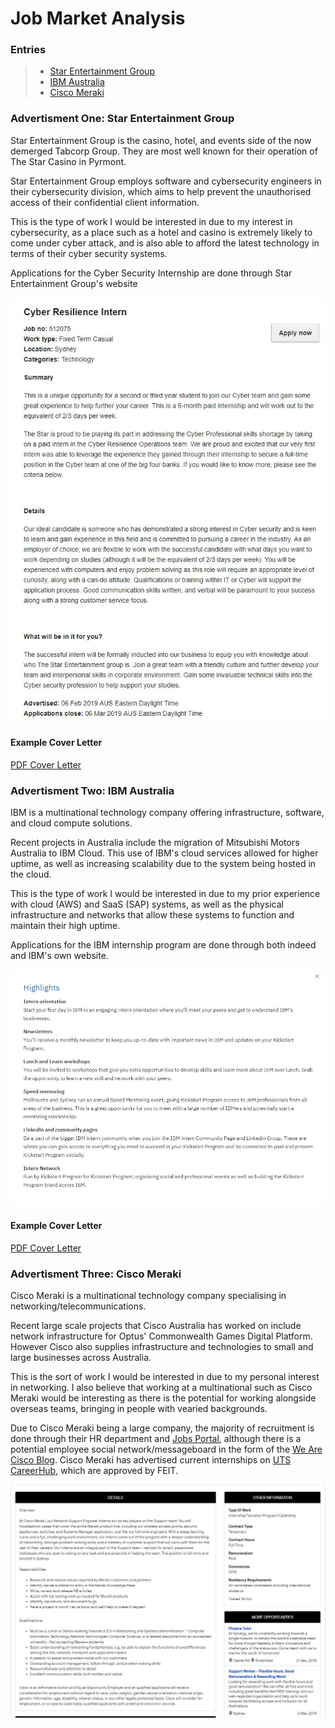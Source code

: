 # Job Market Analysis

### Entries
>- [Star Entertainment Group](./marketAnalysis.md#advertisment-one-star-entertainment-group)
>- [IBM Australia](./marketAnalysis.md#advertisment-two-ibm-australia)
>- [Cisco Meraki](./marketAnalysis.md#advertisment-three-cisco-meraki)



### Advertisment One: Star Entertainment Group
Star Entertainment Group is the casino, hotel, and events side of the now demerged Tabcorp Group. They are most well known for their operation of The Star Casino in Pyrmont.

Star Entertainment Group employs software and cybersecurity engineers in their cybersecurity division, which aims to help prevent the unauthorised access of their confidential client information.

This is the type of work I would be interested in due to my interest in cybersecurity, as a place such as a hotel and casino is extremely likely to come under cyber attack, and is also able to afford the latest technology in terms of their cyber security systems.

Applications for the Cyber Security Internship are done through Star Entertainment Group's website

![Star Ad](./assets/images/starAd.jpg)

#### Example Cover Letter

[PDF Cover Letter](./assets/Daniel_Osmond_Star.pdf) 


### Advertisment Two: IBM Australia
IBM is a multinational technology company offering infrastructure, software, and cloud compute solutions.

Recent projects in Australia include the migration of Mitsubishi Motors Australia to IBM Cloud. This use of IBM's cloud services allowed for higher uptime, as well as increasing scalability due to the system being hosted in the cloud.

This is the type of work I would be interested in due to my prior experience with cloud (AWS) and SaaS (SAP) systems, as well as the physical infrastructure and networks that allow these systems to function and maintain their high uptime.

Applications for the IBM internship program are done through both indeed and IBM's own website.

![IBM Ad](./assets/images/ibmAd.jpg)

#### Example Cover Letter

[PDF Cover Letter](./assets/Daniel_Osmond_IBM.pdf)


### Advertisment Three: Cisco Meraki
Cisco Meraki is a multinational technology company specialising in networking/telecommunications.

Recent large scale projects that Cisco Australia has worked on include network infrastructure for Optus' Commonwealth Games Digital Platform. However Cisco also supplies infrastructure and technologies to small and large businesses across Australia.

This is the sort of work I would be interested in due to my personal interest in networking. I also believe that working at a multinational such as Cisco Meraki would be interesting as there is the potential for working alongside overseas teams, bringing in people with vearied backgrounds.

Due to Cisco Meraki being a large company, the majority of recruitment is done through their HR department and [Jobs Portal](https://jobs.cisco.com/), although there is a potential employee social network/messageboard in the form of the [We Are Cisco Blog](https://www.cisco.com/c/en/us/about/careers/we-are-cisco/social-and-blog.html).
Cisco Meraki has advertised current internships on [UTS CareerHub](https://careerhub.uts.edu.au/students/jobs/detail/4657200/network-support-engineer-inter), which are approved by FEIT.

![Cisco Ad](./assets/images/ciscoAd.jpg)